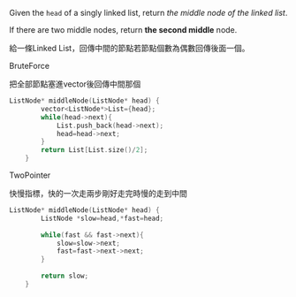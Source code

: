 Given the `head` of a singly linked list, return _the middle node of the linked list_.

If there are two middle nodes, return **the second middle** node.

給一條Linked List，回傳中間的節點若節點個數為偶數回傳後面一個。

BruteForce

把全部節點塞進vector後回傳中間那個

```cpp
ListNode* middleNode(ListNode* head) {
        vector<ListNode*>List={head};
        while(head->next){
            List.push_back(head->next);
            head=head->next;
        }
        return List[List.size()/2];
    }
```

TwoPointer

快慢指標，快的一次走兩步剛好走完時慢的走到中間

```cpp
ListNode* middleNode(ListNode* head) {
        ListNode *slow=head,*fast=head;
        
        while(fast && fast->next){
            slow=slow->next;
            fast=fast->next->next;
        }
        
        return slow;
    }
```